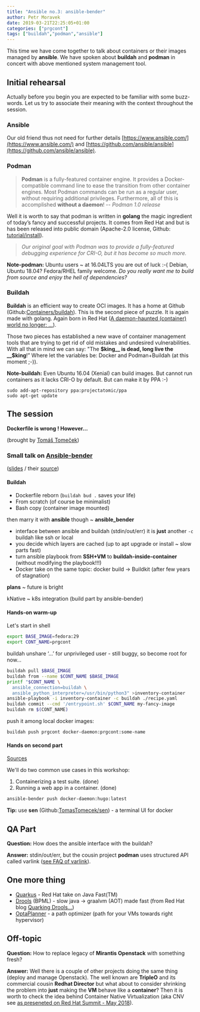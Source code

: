 ```yaml
---
title: "Ansible no.3: ansible-bender"
author: Petr Moravek
date: 2019-03-21T22:25:05+01:00
categories: ["prgcont"]
tags: ["buildah","podman","ansible"]
---
```


This time we have come together to talk about containers or their images managed by __ansible__.
We have spoken about __buildah__ and __podman__ in concert with above mentioned system management tool.

<!--more-->

## Initial rehearsal

Actually before you begin you are expected to be familiar with some buzz-words. Let us try to associate their meaning with the context throughout the session.

### Ansible

Our old friend thus not need for further details [https://www.ansible.com/](https://www.ansible.com/) and [https://github.com/ansible/ansible](https://github.com/ansible/ansible).

### Podman 

> __Podman__ is a fully-featured container engine. It provides a Docker-compatible command line to ease the transition from other container engines. Most Podman commands can be run as a regular user, without requiring additional privileges. Furthermore, all of this is accomplished __without a daemon__!
> -- <cite>Podman 1.0 release</cite>

Well it is worth to say that podman is written in __golang__ the magic ingredient of today’s fancy and successful projects. It comes from Red Hat and but is has been released into public domain (Apache-2.0 license, Github: [tutorial/install](https://github.com/containers/libpod/blob/master/docs/tutorials/podman_tutorial.md)). 

> _Our original goal with Podman was to provide a fully-featured debugging experience for CRI-O, but it has become so much more._
> 

__Note-podman:__ Ubuntu users ~ at 16.04LTS you are out of luck :-( Debian, Ubuntu 18.04? Fedora/RHEL family welcome. _Do you really want me to build from source and enjoy the hell of dependencies?_

### Buildah

__Buildah__ is an efficient way to create OCI images. It has a home at Github (Github:[Containers/buildah](https://github.com/containers/buildah)). This is the second piece of puzzle. It is again made with golang. Again born in Red Hat ([A daemon-haunted (container) world no longer: ...](https://www.redhat.com/en/blog/daemon-haunted-container-world-no-longer-introducing-buildah-10)).

Those two pieces has established a new wave of container management tools that are trying to get rid of old mistakes and undesired vulnerabilities. With all that in mind we can say: "The __$king__ is dead, long live the __$king__!” Where let the variables be: Docker and Podman+Buildah (at this moment ;-)).

__Note-buildah:__ Even Ubuntu 16.04 (Xenial) can build images. But cannot run containers as it lacks CRI-O by default. But can make it by PPA :-)

```
sudo add-apt-repository ppa:projectatomic/ppa
sudo apt-get update
```

## The session

__Dockerfile is wrong ! However...__

(brought by [Tomáš Tomeček](https://github.com/TomasTomecek))

### Small talk on [Ansible-bender](https://github.com/ansible-community/ansible-bender)

([slides](https://tomastomecek.github.io/speaks/2019-prgcont-ansible-bender/) / their [source](https://github.com/TomasTomecek/speaks/tree/master/2019-prgcont-ansible-bender))

#### Buildah

* Dockerfile reborn (```buildah bud .``` saves your life)
* From scratch (of course be minimalist)
* Bash copy (container image mounted)

then marry it with __ansible__ though ~ __ansible_bender__

* interface between ansible and buildah (stdin/out/err)
it is __just__ another ```-c``` buildah like ssh or local
* you decide which layers are cached (up to apt upgrade or install ~ slow parts fast)
* turn ansible playbook from __SSH+VM__ to __buildah-inside-container__
(without modifying the playbook!!!)
* Docker take on the same topic: docker build -> Buildkit (after few years of stagnation)

__plans__ ~ future is bright

kNative ~ k8s integration (build part by ansible-bender)

#### Hands-on warm-up

Let's start in shell

```bash
export BASE_IMAGE=fedora:29
export CONT_NAME=prgcont
```

buildah unshare ‘...’ for unprivileged user - still buggy, so become root for now...

```bash
buildah pull $BASE_IMAGE
buildah from --name $CONT_NAME $BASE_IMAGE
printf "$CONT_NAME \
  ansible_connection=buildah \
  ansible_python_interpreter=/usr/bin/python3" >inventory-container
ansible-playbook -i inventory-container -c buildah ./recipe.yaml
buildah commit --cmd '/entrypoint.sh' $CONT_NAME my-fancy-image
buildah rm $(CONT_NAME)
```

push it among local docker images:

```
buildah push prgcont docker-daemon:prgcont:some-name
```

#### Hands on second part

[Sources](https://github.com/prgcont/workshop-ansible-containers)


We'll do two common use cases in this workshop:

1. Containerizing a test suite. (done)
2. Running a web app in a container. (done)

```bash 
ansible-bender push docker-daemon:hugo:latest
```

__Tip:__ use __sen__ (Github:[TomasTomecek/sen](https://github.com/TomasTomecek/sen)) - a terminal UI for docker

## QA Part

__Question:__ How does the ansible interface with the buildah?

__Answer:__ stdin/out/err, but the cousin project __podman__ uses structured API  called varlink ([see FAQ of varlink](https://varlink.org/FAQ)).

## One more thing

* [Quarkus](https://quarkus.io/) - Red Hat take on Java Fast(TM)
* [Drools](https://www.drools.org/) (BPML) - slow java -> graalvm (AOT) made fast (from Red Hat blog [Quarking Drools...](https://developers.redhat.com/blog/2019/03/14/quarking-drools-how-we-turned-a-13-year-old-java-project-into-a-first-class-serverless-component/))
* [OptaPlanner](https://www.optaplanner.org/) - a path optimizer (path for your VMs towards right hypervisor)

## Off-topic

__Question:__ How to replace legacy of __Mirantis Openstack__ with something fresh?

__Answer:__ Well there is a couple of other projects doing the same thing (deploy and manage Openstack). The well known are __TripleO__ and its commercial cousin __Redhat Director__ but what about to consider shrinking the problem into __just__ making the __VM__ behave like a __container__? Then it is worth to check the idea behind Container Native Virtualization (aka CNV see [as preseneted on Red Hat Summit - May 2018](https://www.redhat.com/files/summit/session-assets/2018/Introducing-Container-native-Virtualization.pdf)).